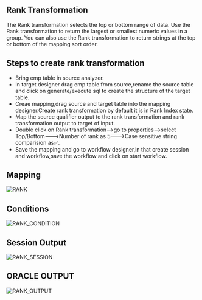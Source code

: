 ## Rank Transformation
The Rank transformation selects the top or bottom range of data. Use the Rank transformation to return the largest or smallest numeric values in a group. You can also use the Rank transformation to return strings at the top or bottom of the mapping sort order.

## Steps to create rank transformation
* Bring emp table in source analyzer.
* In target designer drag emp table from source,rename the source table and click on generate/execute sql to create the structure of the target table.
* Creae mapping,drag source and target table into the mapping designer.Create rank transformation by default it is in Rank Index state.
* Map the source qualifier output to the rank transformation and rank transformation output to target of input.
* Double click on Rank transformation-->go to properties-->select Top/Bottom--->Number of rank as 5--->Case sensitive string comparision as✅.
* Save the mapping and go to workflow designer,in that create session and workflow,save the workflow and click on start workflow.

## Mapping
![RANK](https://user-images.githubusercontent.com/98802184/236690537-ba96bcb6-0603-415f-a3ed-2aee540dbdfd.PNG)

## Conditions
![RANK_CONDITION](https://user-images.githubusercontent.com/98802184/236690589-aad8dfe5-9058-4faa-88d1-788381e6a743.PNG)

## Session Output
![RANK_SESSION](https://user-images.githubusercontent.com/98802184/236690645-0c685857-2b6c-400e-9cc8-b869800381e3.PNG)

## ORACLE OUTPUT
![RANK_OUTPUT](https://user-images.githubusercontent.com/98802184/236690656-d8b08c60-b3e9-4cd4-a9c4-20e3bea6ba46.PNG)




